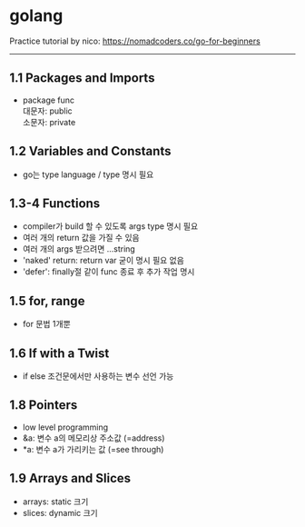 # golang

Practice tutorial by nico: https://nomadcoders.co/go-for-beginners

---

## 1.1 Packages and Imports

-   package func  
    대문자: public  
    소문자: private

## 1.2 Variables and Constants

-   go는 type language / type 명시 필요

## 1.3-4 Functions

-   compiler가 build 할 수 있도록 args type 명시 필요
-   여러 개의 return 값을 가질 수 있음
-   여러 개의 args 받으려면 ...string
-   'naked' return: return var 굳이 명시 필요 없음
-   'defer': finally절 같이 func 종료 후 추가 작업 명시

## 1.5 for, range

-   for 문법 1개뿐

## 1.6 If with a Twist

-   if else 조건문에서만 사용하는 변수 선언 가능

## 1.8 Pointers

-   low level programming
-   &a: 변수 a의 메모리상 주소값 (=address)
-   \*a: 변수 a가 가리키는 값 (=see through)

## 1.9 Arrays and Slices

-   arrays: static 크기
-   slices: dynamic 크기
